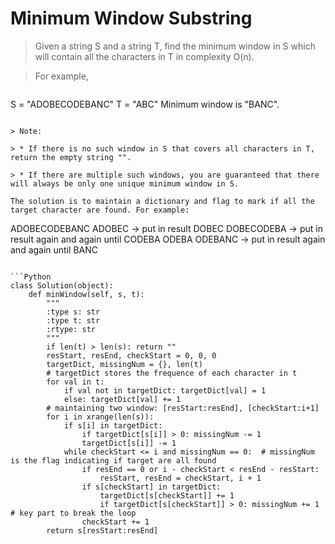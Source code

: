 # Minimum Window Substring

> Given a string S and a string T, find the minimum window in S which will contain all the characters in T in complexity O(n).

> For example,

> ```
S = "ADOBECODEBANC"
T = "ABC"
Minimum window is "BANC".
```

> Note:

> * If there is no such window in S that covers all characters in T, return the empty string "".

> * If there are multiple such windows, you are guaranteed that there will always be only one unique minimum window in S.

The solution is to maintain a dictionary and flag to mark if all the target character are found. For example:

```
ADOBECODEBANC
ADOBEC  -> put in result
 DOBEC
 DOBECODEBA  -> put in result again and again until
     CODEBA
      ODEBA
      ODEBANC   -> put in result again and again until
         BANC
```

```Python
class Solution(object):
    def minWindow(self, s, t):
        """
        :type s: str
        :type t: str
        :rtype: str
        """
        if len(t) > len(s): return ""
        resStart, resEnd, checkStart = 0, 0, 0
        targetDict, missingNum = {}, len(t)
        # targetDict stores the frequence of each character in t
        for val in t:
            if val not in targetDict: targetDict[val] = 1
            else: targetDict[val] += 1
        # maintaining two window: [resStart:resEnd], [checkStart:i+1]
        for i in xrange(len(s)):
            if s[i] in targetDict:
                if targetDict[s[i]] > 0: missingNum -= 1
                targetDict[s[i]] -= 1
            while checkStart <= i and missingNum == 0:  # missingNum is the flag indicating if target are all found
                if resEnd == 0 or i - checkStart < resEnd - resStart:
                    resStart, resEnd = checkStart, i + 1
                if s[checkStart] in targetDict:
                    targetDict[s[checkStart]] += 1
                    if targetDict[s[checkStart]] > 0: missingNum += 1  # key part to break the loop
                checkStart += 1
        return s[resStart:resEnd]
```

